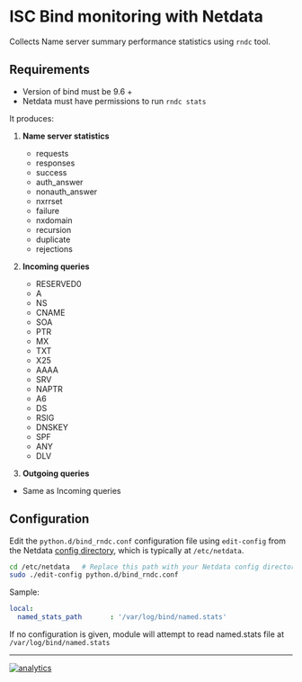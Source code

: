 <!--
title: "ISC Bind monitoring with Netdata"
custom_edit_url: https://github.com/netdata/netdata/edit/master/collectors/python.d.plugin/bind_rndc/README.md
sidebar_label: "ISC Bind"
-->

# ISC Bind monitoring with Netdata

Collects Name server summary performance statistics using `rndc` tool.

## Requirements

-   Version of bind must be 9.6 +
-   Netdata must have permissions to run `rndc stats`

It produces:

1.  **Name server statistics**

    -   requests
    -   responses
    -   success
    -   auth_answer
    -   nonauth_answer
    -   nxrrset
    -   failure
    -   nxdomain
    -   recursion
    -   duplicate
    -   rejections

2.  **Incoming queries**

    -   RESERVED0
    -   A
    -   NS
    -   CNAME
    -   SOA
    -   PTR
    -   MX
    -   TXT
    -   X25
    -   AAAA
    -   SRV
    -   NAPTR
    -   A6
    -   DS
    -   RSIG
    -   DNSKEY
    -   SPF
    -   ANY
    -   DLV

3.  **Outgoing queries**

-   Same as Incoming queries

## Configuration

Edit the `python.d/bind_rndc.conf` configuration file using `edit-config` from the Netdata [config
directory](/docs/configure/nodes.md), which is typically at `/etc/netdata`.

```bash
cd /etc/netdata   # Replace this path with your Netdata config directory, if different
sudo ./edit-config python.d/bind_rndc.conf
```

Sample:

```yaml
local:
  named_stats_path       : '/var/log/bind/named.stats'
```

If no configuration is given, module will attempt to read named.stats file  at `/var/log/bind/named.stats`

---

[![analytics](https://www.google-analytics.com/collect?v=1&aip=1&t=pageview&_s=1&ds=github&dr=https%3A%2F%2Fgithub.com%2Fnetdata%2Fnetdata&dl=https%3A%2F%2Fmy-netdata.io%2Fgithub%2Fcollectors%2Fpython.d.plugin%2Fbind_rndc%2FREADME&_u=MAC~&cid=5792dfd7-8dc4-476b-af31-da2fdb9f93d2&tid=UA-64295674-3)](<>)
